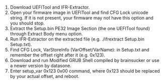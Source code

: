 1. Download UEFITool and IFR-Extractor. 
2. Open your firmware image in UEFITool and find CFG Lock unicode string. If it is not present, your firmware may not have this option and you should stop. 
3. Extract the Setup.bin PE32 Image Section (the one UEFITool found) through Extract Body menu option. 
4. Run IFR-Extractor on the extracted file (e.g. ./ifrextract Setup.bin Setup.txt). 
5. Find CFG Lock, VarStoreInfo (VarOffset/VarName): in Setup.txt and remember the offset right after it (e.g. 0x123).
6. Download and run Modified GRUB Shell compiled by brainsucker or use a newer version by datasone. 
7. Enter setup_var 0x123 0x00 command, where 0x123 should be replaced by your actual offset, and reboot. 
